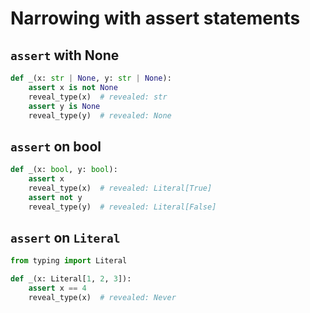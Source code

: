 # Narrowing with assert statements

## `assert` with None

```py
def _(x: str | None, y: str | None):
    assert x is not None
    reveal_type(x)  # revealed: str
    assert y is None
    reveal_type(y)  # revealed: None
```

## `assert` on bool

```py
def _(x: bool, y: bool):
    assert x
    reveal_type(x)  # revealed: Literal[True]
    assert not y
    reveal_type(y)  # revealed: Literal[False]
```

## `assert` on `Literal`

```py
from typing import Literal

def _(x: Literal[1, 2, 3]):
    assert x == 4
    reveal_type(x)  # revealed: Never
```
